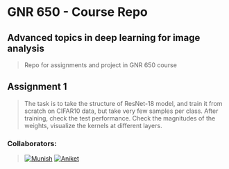 # GNR 650 - Course Repo
## Advanced topics in deep learning for image analysis
>Repo for assignments and project in GNR 650 course

## Assignment 1
> The task is to take the structure of ResNet-18 model, and train it from scratch on CIFAR10 data, but take very few samples per class. After training, check the test performance. Check the magnitudes of the weights, visualize the kernels at different layers.

### Collaborators:
>[![Munish](https://img.shields.io/badge/22M2153-Munish_Monga-blue)](https://github.com/munish30monga)
[![Aniket](https://img.shields.io/badge/22M2162-Aniket_Thomas-darkgreen)](https://github.com/AniTho)
